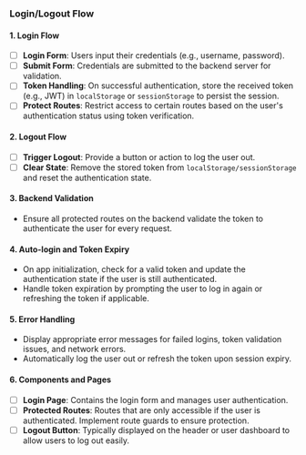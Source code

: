 ### Login/Logout Flow

#### 1. **Login Flow**
   - [ ] **Login Form**: Users input their credentials (e.g., username, password).
   - [ ] **Submit Form**: Credentials are submitted to the backend server for validation.
   - [ ] **Token Handling**: On successful authentication, store the received token (e.g., JWT) in `localStorage` or `sessionStorage` to persist the session.
   - [ ] **Protect Routes**: Restrict access to certain routes based on the user's authentication status using token verification.

#### 2. **Logout Flow**
   - [ ] **Trigger Logout**: Provide a button or action to log the user out.
   - [ ] **Clear State**: Remove the stored token from `localStorage/sessionStorage` and reset the authentication state.

#### 3. **Backend Validation**
   - Ensure all protected routes on the backend validate the token to authenticate the user for every request.

#### 4. **Auto-login and Token Expiry**
   - On app initialization, check for a valid token and update the authentication state if the user is still authenticated.
   - Handle token expiration by prompting the user to log in again or refreshing the token if applicable.

#### 5. **Error Handling**
   - Display appropriate error messages for failed logins, token validation issues, and network errors.
   - Automatically log the user out or refresh the token upon session expiry.

#### 6. **Components and Pages**
   - [ ] **Login Page**: Contains the login form and manages user authentication.
   - [ ] **Protected Routes**: Routes that are only accessible if the user is authenticated. Implement route guards to ensure protection.
   - [ ] **Logout Button**: Typically displayed on the header or user dashboard to allow users to log out easily.
